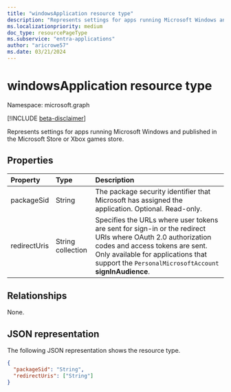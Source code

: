 ```yaml
---
title: "windowsApplication resource type"
description: "Represents settings for apps running Microsoft Windows and published in the Microsoft Store or Xbox games store."
ms.localizationpriority: medium
doc_type: resourcePageType
ms.subservice: "entra-applications"
author: "aricrowe57"
ms.date: 03/21/2024
---
```


# windowsApplication resource type

Namespace: microsoft.graph

[!INCLUDE [beta-disclaimer](../../includes/beta-disclaimer.md)]

Represents settings for apps running Microsoft Windows and published in the Microsoft Store or Xbox games store.

## Properties

| Property | Type | Description |
|:---------|:-----|:------------|
| packageSid | String | The package security identifier that Microsoft has assigned the application. Optional. Read-only. |
| redirectUris | String collection | Specifies the URLs where user tokens are sent for sign-in or the redirect URIs where OAuth 2.0 authorization codes and access tokens are sent. Only available for applications that support the `PersonalMicrosoftAccount` **signInAudience**. |

## Relationships
None.

## JSON representation
The following JSON representation shows the resource type.

<!-- {
  "blockType": "resource",
  "optionalProperties": [

  ],
  "@odata.type": "microsoft.graph.windowsApplication"
}-->

```json
{
  "packageSid": "String",
  "redirectUris": ["String"]
}

```
